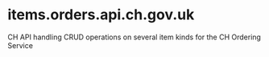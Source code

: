 # items.orders.api.ch.gov.uk
CH API handling CRUD operations on several item kinds for the CH Ordering Service



